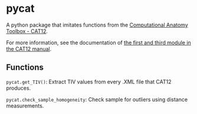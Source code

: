 # pycat

A python package that imitates functions from the [Computational Anatomy Toolbox - CAT12](http://www.neuro.uni-jena.de/cat/).

For more information, see the documentation of [the first and third module in the CAT12 manual](http://www.neuro.uni-jena.de/cat12/CAT12-Manual.pdf).

## Functions

`pycat.get_TIV()`: Extract TIV values from every .XML file that CAT12 produces.

`pycat.check_sample_homogeneity`: Check sample for outliers  using distance measurements.

